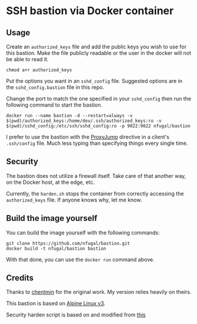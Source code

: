 # SSH bastion via Docker container

## Usage

Create an `authorized_keys` file and add the public keys you wish to use for this bastion. Make the file publicly readable or the user in the docker will not be able to read it.

	chmod a+r authorized_keys

Put the options you want in an `sshd_config` file. Suggested options are in the `sshd_config.bastion` file in this repo.

Change the port to match the one specified in your `sshd_config` then run the following command to start the bastion.

	docker run --name bastion -d --restart=always -v $(pwd)/authorized_keys:/home/dev/.ssh/authorized_keys:ro -v $(pwd)/sshd_config:/etc/ssh/sshd_config:ro -p 9022:9022 nfugal/bastion

I prefer to use the bastion with the [ProxyJump](https://www.redhat.com/sysadmin/ssh-proxy-bastion-proxyjump) directive in a client's `.ssh/config` file. Much less typing than specifying things every single time.

## Security

The bastion does not utilize a firewall itself. Take care of that another way, on the Docker host, at the edge, etc.

Currently, the `harden.sh` stops the container from correctly accessing the `authorized_keys` file. If anyone knows why, let me know. 

## Build the image yourself

You can build the image yourself with the following commands:

	git clone https://github.com/nfugal/bastion.git
	docker build -t nfugal/bastion bastion

With that done, you can use the `docker run` command above.

## Credits

Thanks to [chentmin](https://github.com/chentmin/bastion) for the original work. My version relies heavily on theirs.

This bastion is based on [Alpine Linux v3](https://hub.docker.com/_/alpine/).

Security harden script is based on and modified from [this](https://github.com/gliderlabs/docker-alpine/issues/56#issuecomment-125777140)
